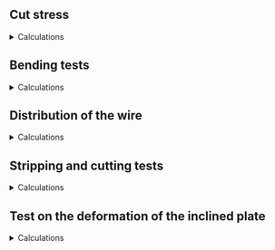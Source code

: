 ## **Cut stress**
<details>
  <summary>Calculations</summary>
  
In the need to provide a dimensioning of the stepper motors and allow us to justify our experimental choices. We have performed experiments on the forces related to stripping and cutting.
Our customer asks for a cutting angle of 45° to allow a better insertion of the jumpers in the breadboard. Nevertheless, we would like to see how the cutting force evolves as a function of the insertion angle. For this purpose we have realized the following experimental device:

![Cut_stress_measures](https://github.com/BenoitGI/Jumper-Machine-/blob/main/Sources/Images/Stress_cut_calculation.PNG)

It allows us to measure with a dynamometer the force in Newton applied to the wire at the moment of cutting. The insertion angle is adjusted by hand with a protractor and the wire is guided in a tube.  For each value of angle, 5 measurements of force are made and averaged.
We obtain the following results:

![Cut_stress_results](https://github.com/BenoitGI/Jumper-Machine-/blob/main/Sources/Images/Stress_cut_results.PNG)

We observe that the lowest value is 52,2 N corresponding to an angle of 90°, however this goes against the requirements which impose a bizot cut. So the most interesting value is 61 N corresponding to an angle of 50°. This verifies our observations made with the guide system which reduces the 45° angle by about 10°. We still need to discuss with the customer whether the cutting angle can be reduced.
For the stripping, we observed with a dynamometer that 4 cm sheath is stripped with a force of about 1 Newton. However, this depends on whether the sheath has been pre-cut. In case of bad stripping, the stepper motor can pull with the extruder up to 17N, but this is not enough. It is therefore assumed that the sheath will always be cut properly.

  
</details>

## **Bending tests**
<details>
  <summary>Calculations</summary>
When testing the first revision of our bending system, we noticed we couldn’t validate requirement 4.1 - Bend the edges at the right angle. In order to compensate for the wire springback we designed a die with an undercut.

Objective of the test: determine which undercut angle is ideal to compensate for springback when bending jumpers.

Process: After having designed and printed a bending die with five different undercut angles, it is necessary to carry out five bending tests to determine the best angle. In order to determine whether the jumper obtained after bending is considered as "good", the same visual validation criteria defined in the requirements will be used. In addition, the jumper must fit correctly and easily into the breadboard.
  
![Bending large wire](https://github.com/BenoitGI/Jumper-Machine-/blob/main/Sources/Images/Angle_testing.PNG)
Bending parts for the largest jumper size (25.4)
  
Equipment: 
3D printed die with five different undercut angles
semiflex piece allowing to bend the jumpers’ edges  until the elastic return is compensated
holding plate to prevent the body of the jumpers from rising up during bending
u-shaped piece that rests on the ends of the semiflex piece to bend the jumpers' edges
ocular measuring device called eyes
breadboard


Test 1: we carried out five tests (angles: 8°, 6°, 4°, 2, 0°) and noted the quality of the jumpers according to the visual criterion and good fit in the breadboard. The scoring system is explained below:

“NO”: angle of the jumper’s edges doesn’t look good and the jumper doesn’t fit in the breadboard
“OK-”: angle of the jumper’s edges looks good and the jumper doesn’t fit in the breadboard without a slight adjustment
“OK”: angle of the jumper’s edges looks good and the jumper fits perfectly in the breadboard

The table with the results is attached to the appendix (1st test). We already knew that 0° was not at all the ideal angle, but we wanted to demonstrate that again, and we found that 8° was not suitable either. The 6° angle was visually better but did not fit in the breadboard. Finally, the 4° and 2° angles seemed to be the best angles.

Thanks to this test, it appeared that the ideal angle we are looking for is between 2° and 4°. It is for this reason that we decided to refine the angular range in order to carry out new tests.


Test 2: based on the same process and with a new 3D printed die, we carried out five more tests by refining the angular range (angles: 4°, 3.5°, 3°, 2.5, 2°). Criterions and scoring system remain the same.

The table with the results is bellow. All jumpers looked good and most of them were perfectly fitting into the breadboard. We decided to choose the 2.5° because we got the best jumpers with this angle.

![Jumper length](https://github.com/BenoitGI/Jumper-Machine-/blob/main/Sources/Images/Jumper_length.PNG)

Conclusion: The 0° angle is the worst angle because it is not possible to compensate for the elastic return and the angles above 6° should be avoided. Therefore, and thanks to the second test, it is highly recommended to choose an angle in the range 2° and 4° because they all allow you to get the best jumpers. For example, we have chosen a 2.5° angle based on the tests we did.
  
![Results1](https://github.com/BenoitGI/Jumper-Machine-/blob/main/Sources/Images/Bending%20tests.PNG)

</details>

## **Distribution of the wire**
<details>
  <summary>Calculations</summary>
 We have conducted tests on jumpers. We launched for each size of pin a dozen jumpers and we observed if the size, the straightness were validated and if the jumper does not present any defects. To make the measurements, we put a white witness on one of the wires with Tip-ex.

There were no problems with the extruder. A wire is made to go back and forth. We mark the thread at the initial position and then we notice the thread at the end of the back and forth. The difference between the 2 marks shows the shift.
On 30 round trips, we have an offset of 0,04mm and on 100 round trips, we have an offset of 0,02mm.

</details>

## **Stripping and cutting tests**
<details>
  <summary>Calculations</summary>
 We tested the flexibility of the inclined plate under cutting and stripping forces. We used a measuring gauge that we placed on the plate while the machine was running. Our measurements proved that the plate moves very little (order of magnitude of a hundredth of a millimeter). We concluded that the variations due to the flexibility of the plate had no impact on the quality of the jumpers.

We performed some tests to ensure the repeatability of the stripping motors. It is critical to verify repeatability because this is the part that needs the most precision.
We changed the program to perform 30 movements from the origin to a set position (in numbers of steps). The goal is to observe a displacement of the motor. For parameters, we had the resolution in numbers of steps per revolution. Also we added an offset to the origin of the stepper position every time it came back (going back to the “origin” + the number of offset steps).
To perform the test, we secured the machine in position, with a mechanical comparator set to measure the displacements along the axis of movement from the blade.

![Stripping testing](https://github.com/BenoitGI/Jumper-Machine-/blob/main/Sources/Images/Stripping%20test.PNG)

Stripping repeatability experimental device (1600 steps per revolution and then 3200 steps per revolution)
![Stripping results](https://github.com/BenoitGI/Jumper-Machine-/blob/main/Sources/Images/Stripping%20tests%20results.PNG)

  Conclusion: The results clearly show there is a displacement of our motor for each repetition, with a different constant tendency for each offset. 
To solve that issue, we raised the number of steps per revolution from 1600 to 3200 as it cut the errors by a factor of 2. Also, we added a 2 steps offset every time the cam turns back to the origin, as for each resolution this offset results in the least error in time, even though there is still a tendency to drop for this offset. It will be recommended to redo the stripping position every hundredths of jumpers' cut, some longer tests are needed to check more precisely how many we can cut before there is an issue and we stay in the tolerances fixed.

</details>

## **Test on the deformation of the inclined plate**
<details>
  <summary>Calculations</summary>

We tested the flexibility of the inclined plate under cutting and stripping forces. We used a measuring gauge that we placed on the plate while the machine was running. Our measurements proved that the plate moves very little (order of magnitude of a hundredth of a millimeter). We concluded that the variations due to the flexibility of the plate had no impact on the quality of the jumpers.
  
</details>
